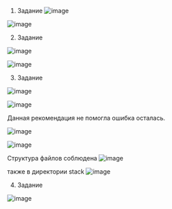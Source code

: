 1. Задание
![image](https://github.com/inyushov/devops-netology/assets/127683348/b7a5f30d-f197-4b65-baac-4b2834da9b29)

![image](https://github.com/inyushov/devops-netology/assets/127683348/6787d9f0-15e7-42a6-be6f-47126aa2817d)

2. Задание

![image](https://github.com/inyushov/devops-netology/assets/127683348/528cbeb5-7289-4081-9c07-30ece0f81d56)

![image](https://github.com/inyushov/devops-netology/assets/127683348/2fdcdc47-85d3-43da-9704-487cb6dedcfe)

3. Задание


![image](https://github.com/inyushov/devops-netology/assets/127683348/315c5cb7-308b-4e9b-b9da-fcc4689dcc79)

![image](https://github.com/inyushov/devops-netology/assets/127683348/f04ac66b-20d2-4d15-8a9b-63c5501f98e2)

Данная рекомендация не помогла ошибка осталась.


![image](https://github.com/inyushov/devops-netology/assets/127683348/1efe799c-310a-4b82-bbb7-1fa4617b4a0b)

![image](https://github.com/inyushov/devops-netology/assets/127683348/448399b5-ca9a-4582-9ace-761c8105deee)

Структура файлов соблюдена
![image](https://github.com/inyushov/devops-netology/assets/127683348/e5418768-2f47-4409-b6e2-4ce9da492a26)

также в директории stack
![image](https://github.com/inyushov/devops-netology/assets/127683348/b5e2d8e5-f725-4c5f-b3e4-6d323e6add74)

4. Задание 

![image](https://github.com/inyushov/devops-netology/assets/127683348/942dfbfb-fe2b-4d5c-bf99-f14a7a5d24ad)



